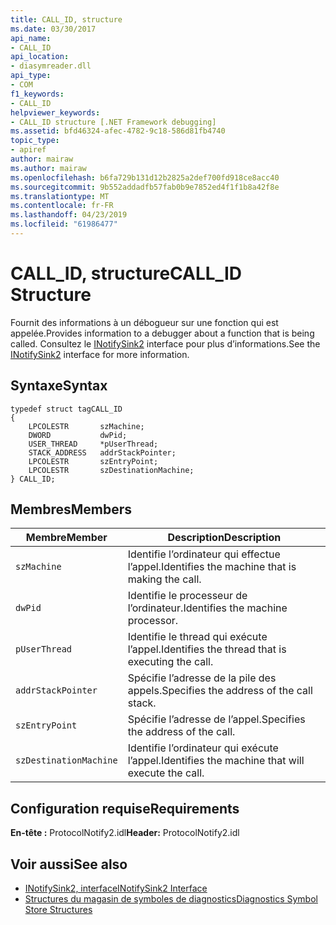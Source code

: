 ```yaml
---
title: CALL_ID, structure
ms.date: 03/30/2017
api_name:
- CALL_ID
api_location:
- diasymreader.dll
api_type:
- COM
f1_keywords:
- CALL_ID
helpviewer_keywords:
- CALL_ID structure [.NET Framework debugging]
ms.assetid: bfd46324-afec-4782-9c18-586d81fb4740
topic_type:
- apiref
author: mairaw
ms.author: mairaw
ms.openlocfilehash: b6fa729b131d12b2825a2def700fd918ce8acc40
ms.sourcegitcommit: 9b552addadfb57fab0b9e7852ed4f1f1b8a42f8e
ms.translationtype: MT
ms.contentlocale: fr-FR
ms.lasthandoff: 04/23/2019
ms.locfileid: "61986477"
---
```

# <a name="callid-structure"></a><span data-ttu-id="2b5a2-102">CALL_ID, structure</span><span class="sxs-lookup"><span data-stu-id="2b5a2-102">CALL_ID Structure</span></span>
<span data-ttu-id="2b5a2-103">Fournit des informations à un débogueur sur une fonction qui est appelée.</span><span class="sxs-lookup"><span data-stu-id="2b5a2-103">Provides information to a debugger about a function that is being called.</span></span> <span data-ttu-id="2b5a2-104">Consultez le [INotifySink2](../../../../docs/framework/unmanaged-api/diagnostics/inotifysink2-interface.md) interface pour plus d’informations.</span><span class="sxs-lookup"><span data-stu-id="2b5a2-104">See the [INotifySink2](../../../../docs/framework/unmanaged-api/diagnostics/inotifysink2-interface.md) interface for more information.</span></span>  
  
## <a name="syntax"></a><span data-ttu-id="2b5a2-105">Syntaxe</span><span class="sxs-lookup"><span data-stu-id="2b5a2-105">Syntax</span></span>  
  
```  
typedef struct tagCALL_ID  
{  
    LPCOLESTR       szMachine;  
    DWORD           dwPid;  
    USER_THREAD     *pUserThread;  
    STACK_ADDRESS   addrStackPointer;  
    LPCOLESTR       szEntryPoint;  
    LPCOLESTR       szDestinationMachine;  
} CALL_ID;  
```  
  
## <a name="members"></a><span data-ttu-id="2b5a2-106">Membres</span><span class="sxs-lookup"><span data-stu-id="2b5a2-106">Members</span></span>  
  
|<span data-ttu-id="2b5a2-107">Membre</span><span class="sxs-lookup"><span data-stu-id="2b5a2-107">Member</span></span>|<span data-ttu-id="2b5a2-108">Description</span><span class="sxs-lookup"><span data-stu-id="2b5a2-108">Description</span></span>|  
|------------|-----------------|  
|`szMachine`|<span data-ttu-id="2b5a2-109">Identifie l’ordinateur qui effectue l’appel.</span><span class="sxs-lookup"><span data-stu-id="2b5a2-109">Identifies the machine that is making the call.</span></span>|  
|`dwPid`|<span data-ttu-id="2b5a2-110">Identifie le processeur de l’ordinateur.</span><span class="sxs-lookup"><span data-stu-id="2b5a2-110">Identifies the machine processor.</span></span>|  
|`pUserThread`|<span data-ttu-id="2b5a2-111">Identifie le thread qui exécute l’appel.</span><span class="sxs-lookup"><span data-stu-id="2b5a2-111">Identifies the thread that is executing the call.</span></span>|  
|`addrStackPointer`|<span data-ttu-id="2b5a2-112">Spécifie l’adresse de la pile des appels.</span><span class="sxs-lookup"><span data-stu-id="2b5a2-112">Specifies the address of the call stack.</span></span>|  
|`szEntryPoint`|<span data-ttu-id="2b5a2-113">Spécifie l’adresse de l’appel.</span><span class="sxs-lookup"><span data-stu-id="2b5a2-113">Specifies the address of the call.</span></span>|  
|`szDestinationMachine`|<span data-ttu-id="2b5a2-114">Identifie l’ordinateur qui exécute l’appel.</span><span class="sxs-lookup"><span data-stu-id="2b5a2-114">Identifies the machine that will execute the call.</span></span>|  
  
## <a name="requirements"></a><span data-ttu-id="2b5a2-115">Configuration requise</span><span class="sxs-lookup"><span data-stu-id="2b5a2-115">Requirements</span></span>  
 <span data-ttu-id="2b5a2-116">**En-tête :** ProtocolNotify2.idl</span><span class="sxs-lookup"><span data-stu-id="2b5a2-116">**Header:** ProtocolNotify2.idl</span></span>  
  
## <a name="see-also"></a><span data-ttu-id="2b5a2-117">Voir aussi</span><span class="sxs-lookup"><span data-stu-id="2b5a2-117">See also</span></span>

- [<span data-ttu-id="2b5a2-118">INotifySink2, interface</span><span class="sxs-lookup"><span data-stu-id="2b5a2-118">INotifySink2 Interface</span></span>](../../../../docs/framework/unmanaged-api/diagnostics/inotifysink2-interface.md)
- [<span data-ttu-id="2b5a2-119">Structures du magasin de symboles de diagnostics</span><span class="sxs-lookup"><span data-stu-id="2b5a2-119">Diagnostics Symbol Store Structures</span></span>](../../../../docs/framework/unmanaged-api/diagnostics/diagnostics-symbol-store-structures.md)
